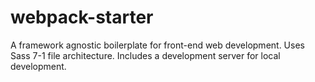 # webpack-starter
A framework agnostic boilerplate for front-end web development. Uses Sass 7-1 file architecture. Includes a development server for local development.
